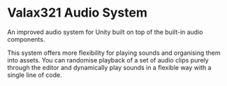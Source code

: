 # Valax321 Audio System
An improved audio system for Unity built on top of the built-in audio components.

This system offers more flexibility for playing sounds and organising them into assets. You can randomise playback of a set of audio clips purely through the editor and dynamically play sounds in a flexible way with a single line of code.